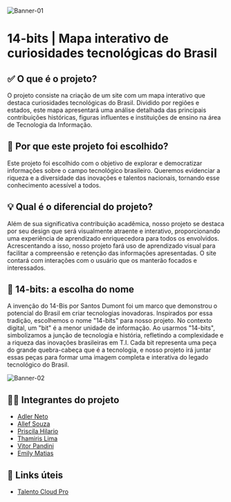 ![Banner-01](https://github.com/VitorPandini/14Bits/assets/108374424/a937af1d-6ce5-47a4-a7a2-6aea7347d710)


# 14-bits | Mapa interativo de curiosidades tecnológicas do Brasil


## ✅ O que é o projeto?
O projeto consiste na criação de um site com um mapa interativo que destaca curiosidades tecnológicas do Brasil. Dividido por regiões e estados, este mapa apresentará uma análise detalhada das principais contribuições históricas, figuras influentes e instituições de ensino na área de Tecnologia da Informação.

## 🎯 Por que este projeto foi escolhido?
Este projeto foi escolhido com o objetivo de explorar e democratizar informações sobre o campo tecnológico brasileiro. Queremos evidenciar a riqueza e a diversidade das inovações e talentos nacionais, tornando esse conhecimento acessível a todos.

## 💡 Qual é o diferencial do projeto?
Além de sua significativa contribuição acadêmica, nosso projeto se destaca por seu design que será visualmente atraente e interativo, proporcionando uma experiência de aprendizado enriquecedora para todos os envolvidos. Acrescentando a isso, nosso projeto fará uso de aprendizado visual para facilitar a compreensão e retenção das informações apresentadas. O site contará com interações com o usuário que os manterão focados e interessados.

## 📢 14-bits: a escolha do nome
A invenção do 14-Bis por Santos Dumont foi um marco que demonstrou o potencial do Brasil em criar tecnologias inovadoras. Inspirados por essa tradição, escolhemos o nome "14-bits" para nosso projeto. No contexto digital, um "bit" é a menor unidade de informação. Ao usarmos "14-bits", simbolizamos a junção de tecnologia e história, refletindo a complexidade e a riqueza das inovações brasileiras em T.I. Cada bit representa uma peça do grande quebra-cabeça que é a tecnologia, e nosso projeto irá juntar essas peças para formar uma imagem completa e interativa do legado tecnológico do Brasil.

![Banner-02](https://github.com/VitorPandini/14Bits/assets/108374424/74422610-633f-419b-afdf-50046a2fbac3)

## 👨‍💻 Integrantes do projeto
- [Adler Neto](https://github.com/adler-neto)
- [Allef Souza](https://github.com/allef-eng)
- [Priscila Hilario](https://github.com/priscilahilario)
- [Thamiris Lima](https://github.com/thamirislimadc)
- [Vitor Pandini](https://github.com/VitorPandini)
- [Emily Matias](https://github.com/matiasemily)

## 🔗 Links úteis
- [Talento Cloud Pro](https://pages.prozeducacao.com.br/lp-proz-tecnologia-talento-cloud)
